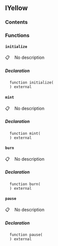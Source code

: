 ## IYellow





### Contents
<!-- START doctoc -->
<!-- END doctoc -->



### Functions

#### `initialize`

📋   &nbsp;&nbsp;
No description


##### Declaration
```solidity
  function initialize(
  ) external
```




#### `mint`

📋   &nbsp;&nbsp;
No description


##### Declaration
```solidity
  function mint(
  ) external
```




#### `burn`

📋   &nbsp;&nbsp;
No description


##### Declaration
```solidity
  function burn(
  ) external
```




#### `pause`

📋   &nbsp;&nbsp;
No description


##### Declaration
```solidity
  function pause(
  ) external
```






